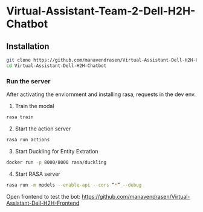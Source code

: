 # Virtual-Assistant-Team-2-Dell-H2H-Chatbot

## Installation
```sh
git clone https://github.com/manavendrasen/Virtual-Assistant-Dell-H2H-Chatbot
cd Virtual-Assistant-Dell-H2H-Chatbot
```

### Run the server
After activating the enviornment and installing rasa, requests in the dev env.

1. Train the modal
```sh
rasa train 
```

2. Start the action server
```sh
rasa run actions
```

3. Start Duckling for Entity Extration
```sh
docker run -p 8000/8000 rasa/duckling
```

4. Start RASA server
```sh
rasa run -m models --enable-api --cors “*” --debug
```

Open frontend to test the bot: https://github.com/manavendrasen/Virtual-Assistant-Dell-H2H-Frontend
